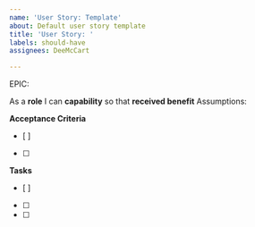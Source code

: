 ```yaml
---
name: 'User Story: Template'
about: Default user story template
title: 'User Story: '
labels: should-have
assignees: DeeMcCart

---
```


EPIC:  <epic>

As a **role** I can **capability** so that **received benefit**
Assumptions:  

**Acceptance Criteria**
- [ ] 
- [ ] 

**Tasks**
- [ ]  
- [ ] 
- [ ]
